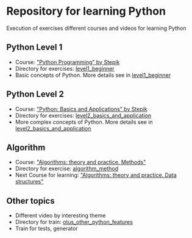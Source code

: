 # Repository for learning Python

Execution of exercises different courses and videos for learning Python

## Python Level 1

- Course: ["Python Programming" by Stepik](https://stepik.org/course/67/info)
- Directory for exercises: [level1_beginner](/level1_beginner)
- Basic concepts of Python. More details see in [level1_beginner](/level1_beginner)

## Python Level 2

- Course: ["Python: Basics and Applications" by Stepik](https://stepik.org/course/512/info)
- Directory for exercises: [level2_basics_and_application](/level2_basics_and_application)
- More complex concepts of Python. More details see in [level2_basics_and_application](/level2_basics_and_application)

## Algorithm

- Course: ["Algorithms: theory and practice. Methods"](https://stepik.org/course/217/info)
- Directory for exercise: [algorithm_method](/algorithm_method)
- Next Course for learning: ["Algorithms: theory and practice. Data structures"](https://stepik.org/course/1547/info)

## Other topics

- Different video by interesting theme
- Directory for train: [otus_other_python_features](/otus_other_python_features)
- Train for tests, generator

